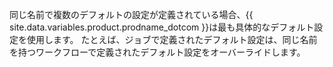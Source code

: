 同じ名前で複数のデフォルトの設定が定義されている場合、{{ site.data.variables.product.prodname_dotcom }}は最も具体的なデフォルト設定を使用します。 たとえば、ジョブで定義されたデフォルト設定は、同じ名前を持つワークフローで定義されたデフォルト設定をオーバーライドします。
